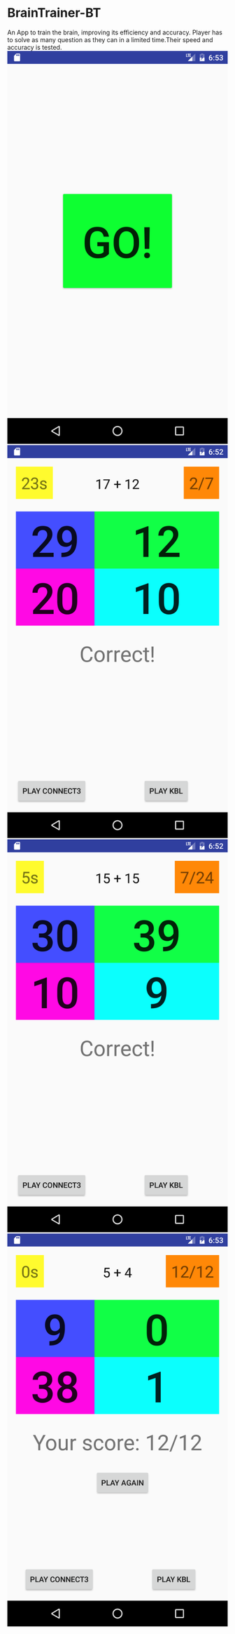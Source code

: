 # BrainTrainer-BT
An App to train the brain, improving its efficiency and accuracy.
Player has to solve as many question as they can in a limited time.Their speed and accuracy is tested.
![ss3](Screenshot_1567949001.png)
![ss1](Screenshot_1567948956.png)
![ss2](Screenshot_1567948974.png)
![ss4](Screenshot_1567949035.png)
